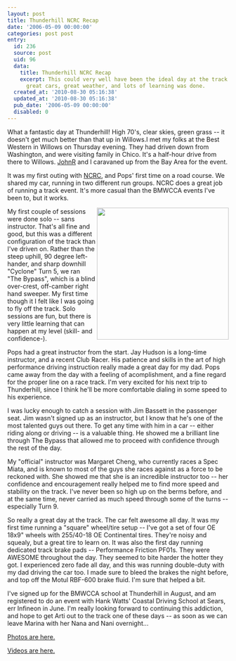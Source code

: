 ```yaml
---
layout: post
title: Thunderhill NCRC Recap
date: '2006-05-09 00:00:00'
categories: post post
entry:
  id: 236
  source: post
  uid: 96
  data:
    title: Thunderhill NCRC Recap
    excerpt: This could very well have been the ideal day at the track.  Great company,
      great cars, great weather, and lots of learning was done.
  created_at: '2010-08-30 05:16:38'
  updated_at: '2010-08-30 05:16:38'
  pub_date: '2006-05-09 00:00:00'
  disabled: 0
---
```

What a fantastic day at Thunderhill!  High 70's, clear skies, green grass -- it doesn't get much better than that up in Willows.I met my folks at the Best Western in Willows on Thursday evening.  They had driven down from Washington, and were visiting family in Chico.  It's a half-hour drive from there to Willows.  <a href='http://johnr.com/'>JohnR</a> and I caravaned up from the Bay Area for the event.

It was my first outing with <a href='http://ncracing.com/'>NCRC</a>, and Pops' first time on a road course.  We shared my car, running in two different run groups.  NCRC does a great job of running a track event.  It's more casual than the BMWCCA events I've been to, but it works.

<img align='right' src='http://www.thenobot.org/pictures/20060505-thill/images/MF1A0247.jpg' width='300'>My first couple of sessions were done solo -- sans instructor.  That's all fine and good, but this was a different configuration of the track than I've driven on.  Rather than the steep uphill, 90 degree left-hander, and sharp downhill "Cyclone" Turn 5, we ran "The Bypass", which is a blind over-crest, off-camber right hand sweeper.  My first time though it I felt like I was going to fly off the track.  Solo sessions are fun, but there is very little learning that can happen at my level (skill- and confidence-).

Pops had a great instructor from the start.  Jay Hudson is a long-time instructor, and a recent Club Racer.  His patience and skills in the art of high performance driving instruction really made a great day for my dad.  Pops came away from the day with a feeling of acomplishment, and a fine regard for the proper line on a race track.  I'm very excited for his next trip to Thunderhill, since I think he'll be more comfortable dialing in some speed to his experience.

I was lucky enough to catch a session with Jim Bassett in the passenger seat.  Jim wasn't signed up as an instructor, but I know that he's one of the most talented guys out there.  To get any time with him in a car -- either riding along or driving -- is a valuable thing.  He showed me a brilliant line through The Bypass that allowed me to proceed with confidence through the rest of the day.

My "official" instructor was Margaret Cheng, who currently races a Spec Miata, and is known to most of the guys she races against as a force to be reckoned with.  She showed me that she is an incredible instructor too -- her confidence and encouragement really helped me to find more speed and stability on the track.  I've never been so high up on the berms before, and at the same time, never carried as much speed through some of the turns -- especially Turn 9.

So really a great day at the track.   The car felt awesome all day.  It was my first time running a "square" wheel/tire setup -- I've got a set of four OE 18x9" wheels with 255/40-18 OE Continental tires.  They're noisy and squealy, but a great tire to learn on.  It was also the first day running dedicated track brake pads -- Performance Friction PF01s.  They were AWESOME throughout the day.  They seemed to bite harder the hotter they got.  I experienced zero fade all day, and this was running double-duty with my dad driving the car too.  I made sure to bleed the brakes the night before, and top off the Motul RBF-600 brake fluid.  I'm sure that helped a bit.

I've signed up for the BMWCCA school at Thunderhill in August, and am registered to do an event with Hank Watts' Coastal Driving School at Sears, err Infineon in June.  I'm really looking forward to continuing this addiction, and hope to get Arti out to the track one of these days -- as soon as we can leave Marina with her Nana and Nani overnight...

<a href='http://www.thenobot.org/pictures/20060505-thill/'>Photos are here.</a>

<a href='http://www.thenobot.org/video/'>Videos are here.</a>
